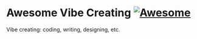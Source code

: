 # Awesome Vibe Creating [![Awesome](https://awesome.re/badge.svg)](https://awesome.re)  
Vibe creating: coding, writing, designing, etc.
